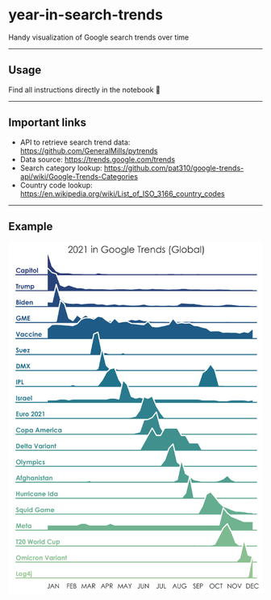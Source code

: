 # year-in-search-trends
Handy visualization of Google search trends over time

---

## Usage
Find all instructions directly in the notebook :hugs:

---

## Important links

- API to retrieve search trend data: https://github.com/GeneralMills/pytrends
- Data source: https://trends.google.com/trends
- Search category lookup: https://github.com/pat310/google-trends-api/wiki/Google-Trends-Categories
- Country code lookup: https://en.wikipedia.org/wiki/List_of_ISO_3166_country_codes
---

## Example
![Example](example.png)